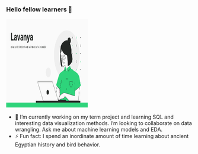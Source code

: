 ### Hello fellow learners  👋


  <p>
    <img src="lavanya.png" width="220" height="240" />
</p>

- 🔭 I’m currently working on my term project and learning SQL and interesting data visualization methods. I’m looking to collaborate on data wrangling. Ask me about machine learning models and EDA.
- ⚡ Fun fact: I spend an inordinate amount of time learning about ancient Egyptian history and bird behavior. 
